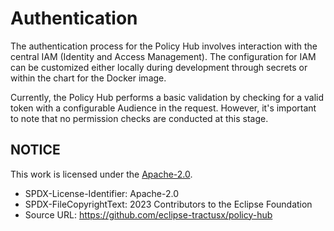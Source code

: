 # Authentication

The authentication process for the Policy Hub involves interaction with the central IAM (Identity and Access Management). The configuration for IAM can be customized either locally during development through secrets or within the chart for the Docker image.

Currently, the Policy Hub performs a basic validation by checking for a valid token with a configurable Audience in the request. However, it's important to note that no permission checks are conducted at this stage.

## NOTICE

This work is licensed under the [Apache-2.0](https://www.apache.org/licenses/LICENSE-2.0).

- SPDX-License-Identifier: Apache-2.0
- SPDX-FileCopyrightText: 2023 Contributors to the Eclipse Foundation
- Source URL: https://github.com/eclipse-tractusx/policy-hub
